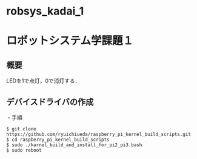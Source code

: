 # robsys_kadai_1
# ロボットシステム学課題１
## 概要
LEDを1で点灯，0で消灯する．
## デバイスドライバの作成
・手順
```
$ git clone https://github.com/ryuichiueda/raspberry_pi_kernel_build_scripts.git
$ cd raspberry_pi_kernel_build_scripts
$ sudo ./karnel_build_and_install_for_pi2_pi3.bash
$ sudo reboot
```
